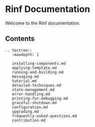 # Rinf Documentation

Welcome to the Rinf documentation.

## Contents

```{eval-rst}
.. toctree::
   :maxdepth: 1

   installing-components.md
   applying-template.md
   running-and-building.md
   messaging.md
   tutorial.md
   detailed-techniques.md
   state-management.md
   error-handling.md
   printing-for-debugging.md
   graceful-shutdown.md
   configuration.md
   upgrading.md
   frequently-asked-questions.md
   contribution.md
```
